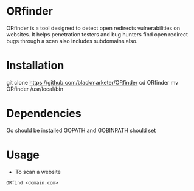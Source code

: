 # ORfinder
ORfinder is a tool designed to detect open redirects vulnerabilities on websites. It helps penetration testers and bug hunters find open redirect bugs through a scan also includes subdomains also.

# Installation

git clone https://github.com/blackmarketer/ORfinder
cd ORfinder
mv ORfinder /usr/local/bin

# Dependencies

Go should be installed 
GOPATH and GOBINPATH should set

# Usage

* To scan a website 
```
ORfind <domain.com>
```
